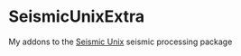 # SeismicUnixExtra
My addons to the [Seismic Unix](http://www.cwp.mines.edu/cwpcodes/) seismic processing package
